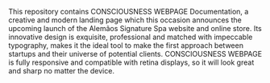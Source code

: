 This repository contains CONSCIOUSNESS WEBPAGE Documentation, a creative and modern landing page which this occasion announces the upcoming launch of the Alemãos Signature Spa website and online store. Its innovative design is exquisite, professional and matched with impeccable typography, makes it the ideal tool to make the first approach between startups and their universe of potential clients. CONSCIOUSNESS WEBPAGE is fully responsive and compatible with retina displays, so it will look great and sharp no matter the device.
